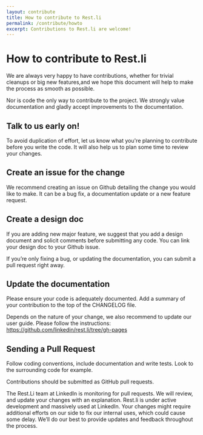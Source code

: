 ```yaml
---
layout: contribute
title: How to contribute to Rest.li
permalink: /contribute/howto
excerpt: Contributions to Rest.li are welcome!
---
```


# How to contribute to Rest.li

We are always very happy to have contributions, whether for trivial cleanups or big new features,and we hope this document will help to make the process as smooth as possible.

Nor is code the only way to contribute to the project. We strongly value documentation and gladly accept improvements to the documentation.


## Talk to us early on!

To avoid duplication of effort, let us know what you're planning to contribute before you write the code. It will also help us to plan some time to review your changes.

## Create an issue for the change

We recommend creating an issue on Github detailing the change you would like to make. It can be a bug fix, a documentation update or a new feature request.

## Create a design doc

If you are adding new major feature, we suggest that you add a design document and solicit comments before submitting any code. You can link your design doc to your Github issue.

If you’re only fixing a bug, or updating the documentation, you can submit a pull request right away.

## Update the documentation

Please ensure your code is adequately documented. Add a summary of your contribution to the top of the CHANGELOG file.

Depends on the nature of your change, we also recommend to update our user guide. Please follow the instructions: https://github.com/linkedin/rest.li/tree/gh-pages

## Sending a Pull Request

Follow coding conventions, include documentation and write tests. Look to the surrounding code for example.

Contributions should be submitted as GitHub pull requests.

The Rest.Li team at LinkedIn is monitoring for pull requests. We will review, and update your changes with an explanation. Rest.li is under active development and massively used at LinkedIn. Your changes might require additional efforts on our side to fix our internal uses, which could cause some delay. We’ll do our best to provide updates and feedback throughout the process.
